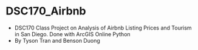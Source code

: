 # DSC170_Airbnb
* DSC170 Class Project on Analysis of Airbnb Listing Prices and Tourism in San Diego. Done with ArcGIS Online Python
* By Tyson Tran and Benson Duong
